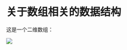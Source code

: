 <h1>关于数组相关的数据结构</h1>
<p>这是一个二维数组：<p>
<img src="https://user-images.githubusercontent.com/74183122/204961368-f2bb665e-79f9-4018-9c42-77fee070c6cc.png">


